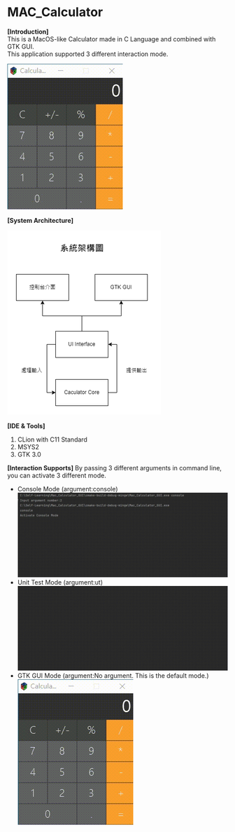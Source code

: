 # MAC_Calculator


**[Introduction]**<br>
This is a MacOS-like Calculator made in C Language and combined with GTK GUI. <br>
This application supported 3 different interaction mode.

![image](https://github.com/BowDer1118/MAC_Calculator/blob/cef2bdb7e5dc2345b4996826cb2d358f52fe1920/images/Demo.gif)

**[System Architecture]**

![image](https://github.com/BowDer1118/MAC_Calculator/blob/cef2bdb7e5dc2345b4996826cb2d358f52fe1920/images/%E7%B3%BB%E7%B5%B1%E6%9E%B6%E6%A7%8B%E5%9C%96.png)

**[IDE & Tools]**
1. CLion with C11 Standard
2. MSYS2 
3. GTK 3.0

**[Interaction Supports]**
By passing 3 different arguments in command line, you can activate 3 different mode.
- Console Mode (argument:console)
![image](https://github.com/BowDer1118/MAC_Calculator/blob/cef2bdb7e5dc2345b4996826cb2d358f52fe1920/images/ConsoleDemo.gif)
- Unit Test Mode (argument:ut)
![image](https://github.com/BowDer1118/MAC_Calculator/blob/cef2bdb7e5dc2345b4996826cb2d358f52fe1920/images/UnitTestDemo.gif)
- GTK GUI Mode (argument:No argument. This is the default mode.) <br>
![image](https://github.com/BowDer1118/MAC_Calculator/blob/cef2bdb7e5dc2345b4996826cb2d358f52fe1920/images/Demo.gif)
